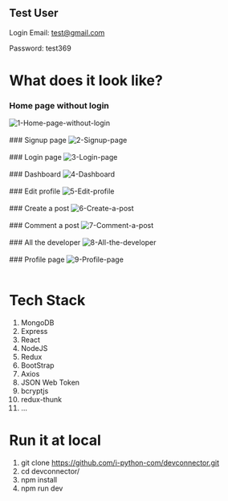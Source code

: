 ## Test User

Login Email: test@gmail.com

Password: test369

# What does it look like?

### Home page without login

<img src="https://i.ibb.co/44GV6f8/1-Home-page-without-login.jpg" alt="1-Home-page-without-login" border="0">
<br><br>
### Signup page
<img src="https://i.ibb.co/3ypz8XV/2-Signup-page.jpg" alt="2-Signup-page" border="0">
<br><br>
### Login page
<img src="https://i.ibb.co/hH7FHnG/3-Login-page.jpg" alt="3-Login-page" border="0">
<br><br>
### Dashboard
<img src="https://i.ibb.co/vc6CMbw/4-Dashboard.jpg" alt="4-Dashboard" border="0">
<br><br>
### Edit profile
<img src="https://i.ibb.co/hHfwSqq/5-Edit-profile.jpg" alt="5-Edit-profile" border="0">
<br><br>
### Create a post
<img src="https://i.ibb.co/QF5dWwy/6-Create-a-post.jpg" alt="6-Create-a-post" border="0">
<br><br>
### Comment a post
<img src="https://i.ibb.co/j8rbZNk/7-Comment-a-post.jpg" alt="7-Comment-a-post" border="0">
<br><br>
### All the developer
<img src="https://i.ibb.co/17wRPQ8/8-All-the-developer.jpg" alt="8-All-the-developer" border="0">
<br><br>
### Profile page
<img src="https://i.ibb.co/Lv43qVL/9-Profile-page.jpg" alt="9-Profile-page" border="0">
<br><br>

# Tech Stack

1. MongoDB
2. Express
3. React
4. NodeJS
5. Redux
6. BootStrap
7. Axios
8. JSON Web Token
9. bcryptjs
10. redux-thunk
11. ...

# Run it at local

1. git clone https://github.com/i-python-com/devconnector.git
2. cd devconnector/
3. npm install
4. npm run dev
